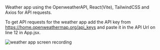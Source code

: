 Weather app using the OpenweatherAPI, React(Vite), TailwindCSS and Axios for API requests.

To get API requests for the weather app add the API key from https://home.openweathermap.org/api_keys and paste it in the API Url on line 12 in App.jsx.

  ![weather app screen recording](https://github.com/hubregtsejoost/weather/assets/61843535/dea809c8-d0df-4f51-b696-26dc17f6b6dd)
